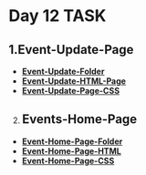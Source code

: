 # **Day 12 TASK**

  ## __1.Event-Update-Page__
 
  * __[Event-Update-Folder](https://github.com/selvajr/Task-12/tree/main/Event-Home-Page)__
  * __[Event-Update-HTML-Page](../index.html)__
  * __[Event-Update-Page-CSS](../Task%2012/Event-Update-Folder/CSS/styles.css)__

  2. ## __Events-Home-Page__
  * __[Event-Home-Page-Folder](../Task%2012/Event-Home-Page/)__
  * __[Event-Home-Page-HTML](./Event-Home-Page/index.html)__
  * __[Event-Home-Page-CSS](../Task%2012/Event-Home-Page/CSS/styles.css)__